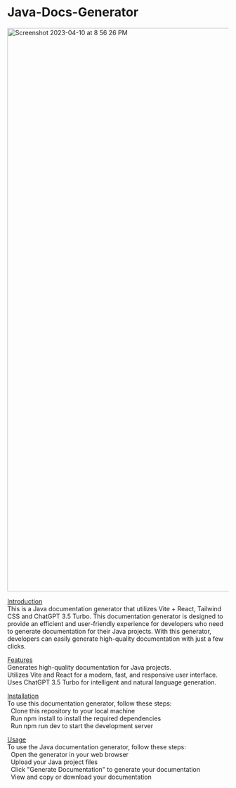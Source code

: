 # Java-Docs-Generator

<img width="1280" alt="Screenshot 2023-04-10 at 8 56 26 PM" src="https://user-images.githubusercontent.com/49298134/231174370-c8134817-53ee-400e-a330-888e2a1b3084.png">

<ins>Introduction</ins> </br>
This is a Java documentation generator that utilizes Vite + React, Tailwind CSS and ChatGPT 3.5 Turbo. This documentation generator is designed to provide an efficient and user-friendly experience for developers who need to generate documentation for their Java projects. With this generator, developers can easily generate high-quality documentation with just a few clicks.

<ins>Features</ins> </br>
Generates high-quality documentation for Java projects. </br>
Utilizes Vite and React for a modern, fast, and responsive user interface. </br>
Uses ChatGPT 3.5 Turbo for intelligent and natural language generation. </br>

<ins>Installation</ins> </br>
To use this documentation generator, follow these steps:  </br>
&nbsp; Clone this repository to your local machine  </br>
&nbsp; Run npm install to install the required dependencies  </br>
&nbsp; Run npm run dev to start the development server  </br>

<ins>Usage</ins> </br>
To use the Java documentation generator, follow these steps: </br>
&nbsp; Open the generator in your web browser </br>
&nbsp; Upload your Java project files </br>
&nbsp; Click "Generate Documentation" to generate your documentation </br>
&nbsp; View and copy or download your documentation </br>
